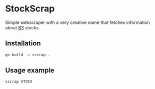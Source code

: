 # StockScrap

Simple webscraper with a very creative name that fetches information about [B3](www.b3.com.br) stocks.

## Installation

```sh
go build -o sscrap .
```


## Usage example

```sh
sscrap STCK3
```
